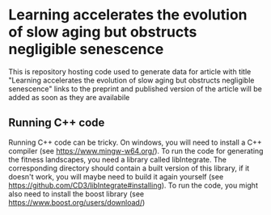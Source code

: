 # Learning accelerates the evolution of slow aging but obstructs negligible senescence 

This is repository hosting code used to generate data for article with title "Learning accelerates the evolution of slow aging but obstructs negligible senescence" links to the preprint and published version of the article will be added as soon as they are availabile

## Running C++ code

Running C++ code can be tricky. On windows, you will need to install a C++ compiler (see https://www.mingw-w64.org/). To run the code for generating the fitness landscapes, you need a library called libIntegrate. The corresponding directory should contain a built version of this library, if it doesn't work, you will maybe need to build it again yourself (see https://github.com/CD3/libIntegrate#installing). To run the code, you might also need to install the boost library (see https://www.boost.org/users/download/)
